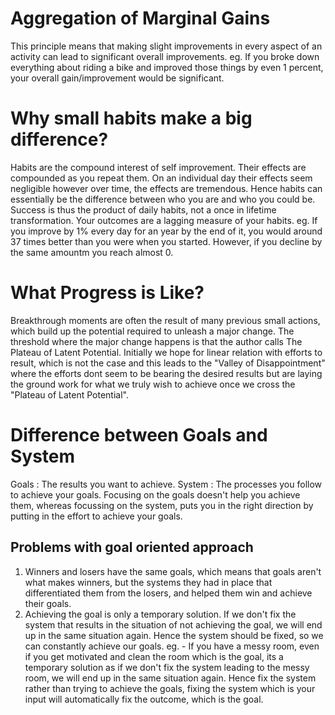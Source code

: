 # Aggregation of Marginal Gains
This principle means that making slight improvements in every aspect of an activity can lead to significant overall improvements.
eg. If you broke down everything about riding a bike and improved those things by even 1 percent, your overall gain/improvement would be significant.

# Why small habits make a big difference?
Habits are the compound interest of self improvement. Their effects are compounded as you repeat them. On an individual day their effects seem negligible however over time, the effects are tremendous. Hence habits can essentially be the difference between who you are and who you could be. Success is thus the product of daily habits, not a once in lifetime transformation.
Your outcomes are a lagging measure of your habits.
eg. If you improve by 1% every day for an year by the end of it, you would around 37 times better than you were when you started. However, if you decline by the same amountm you reach almost 0.

# What Progress is Like?
Breakthrough moments are often the result of many previous small actions, which build up the potential required to unleash a major change. The threshold where the major change happens is that the author calls The Plateau of Latent Potential. Initially we hope for linear relation with efforts to result, which is not the case and this leads to the "Valley of Disappointment" where the efforts dont seem to be bearing the desired results but are laying the ground work for what we truly wish to achieve once we cross the "Plateau of Latent Potential".

# Difference between Goals and System
Goals : The results you want to achieve.
System : The processes you follow to achieve your goals.
Focusing on the goals doesn't help you achieve them, whereas focussing on the system, puts you in the right direction by putting in the effort to achieve your goals.
## Problems with goal oriented approach
1. Winners and losers have the same goals, which means that goals aren't what makes winners, but the systems they had in place that differentiated them from the losers, and helped them win and achieve their goals.
2. Achieving the goal is only a temporary solution. If we don't fix the system that results in the situation of not achieving the goal, we will end up in the same situation again. Hence the system should be fixed, so we can constantly achieve our goals. eg. - If you have a messy room, even if you get motivated and clean the room which is the goal, its a temporary solution as if we don't fix the system leading to the messy room, we will end up in the same situation again. Hence fix the system rather than trying to achieve the goals, fixing the system which is your input will automatically fix the outcome, which is the goal.


